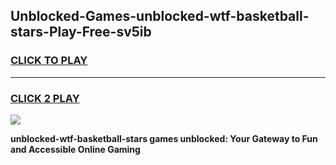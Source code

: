 
## Unblocked-Games-unblocked-wtf-basketball-stars-Play-Free-sv5ib
<h3>
<a href="https://premium76.site?title=unblocked-wtf-basketball-stars&ref=21A">CLICK TO PLAY</a></h3>
<hr>

<h3>
<a href="https://premium76.site?title=unblocked-wtf-basketball-stars&ref=21A">CLICK 2 PLAY</a>
  
</h3>

<a href="https://premium76.site?title=unblocked-wtf-basketball-stars&ref=21A"><img src="https://clearcache.store/games.png"></a>


**unblocked-wtf-basketball-stars games unblocked: Your Gateway to Fun and Accessible Online Gaming**
